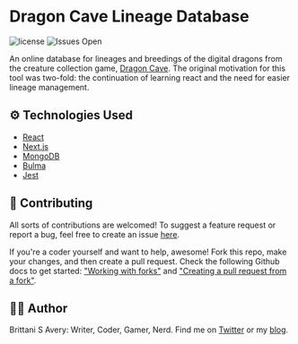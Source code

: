 # Dragon Cave Lineage Database

![license](https://img.shields.io/github/license/brittaniSavery/dc-lineage-db)
![Issues Open](https://img.shields.io/github/issues/brittaniSavery/dc-lineage-db)

An online database for lineages and breedings of the digital dragons from the creature collection game, [Dragon Cave](https://dragcave.net/). The original motivation for this tool was two-fold: the continuation of learning react and the need for easier lineage management.

## ⚙ Technologies Used

- [React](https://reactjs.org/)
- [Next.js](https://nextjs.org/)
- [MongoDB](https://www.mongodb.com/)
- [Bulma](https://bulma.io/)
- [Jest](https://jestjs.io/)

## 🤝 Contributing

All sorts of contributions are welcomed! To suggest a feature request or report a bug, feel free to create an issue [here](https://github.com/brittaniSavery/dc-lineage-db/issues).

If you're a coder yourself and want to help, awesome! Fork this repo, make your changes, and then create a pull request. Check the following Github docs to get started: ["Working with forks"](https://help.github.com/en/github/collaborating-with-issues-and-pull-requests/working-with-forks) and ["Creating a pull request from a fork"](https://help.github.com/en/github/collaborating-with-issues-and-pull-requests/creating-a-pull-request-from-a-fork).

## 👋🏾 Author

Brittani S Avery: Writer, Coder, Gamer, Nerd. Find me on [Twitter](https://twitter.com/brittanisavery) or my [blog](https://www.brittanisavery.com/blog).
